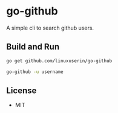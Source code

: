 # go-github

A simple cli to search github users.

## Build and Run

```sh
go get github.com/linuxuserin/go-github

go-github -u username
```

## License

- MIT

